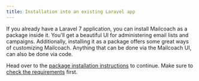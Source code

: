 ```yaml
---
title: Installation into an existing Laravel app
---
```


If you already have a Laravel 7 application, you can install Mailcoach as a package inside it. You'll get a beautiful UI for administering email lists and campaigns. Additionally, installing it as a package offers some great ways of customizing Mailcoach. Anything that can be done via the Mailcoach UI, can also be done via code. 

Head over to the [package installation instructions](/docs/v2/package/general/installation-and-setup) to continue. Make sure to [check the requirements](/docs/v2/package/general/requirements) first.
